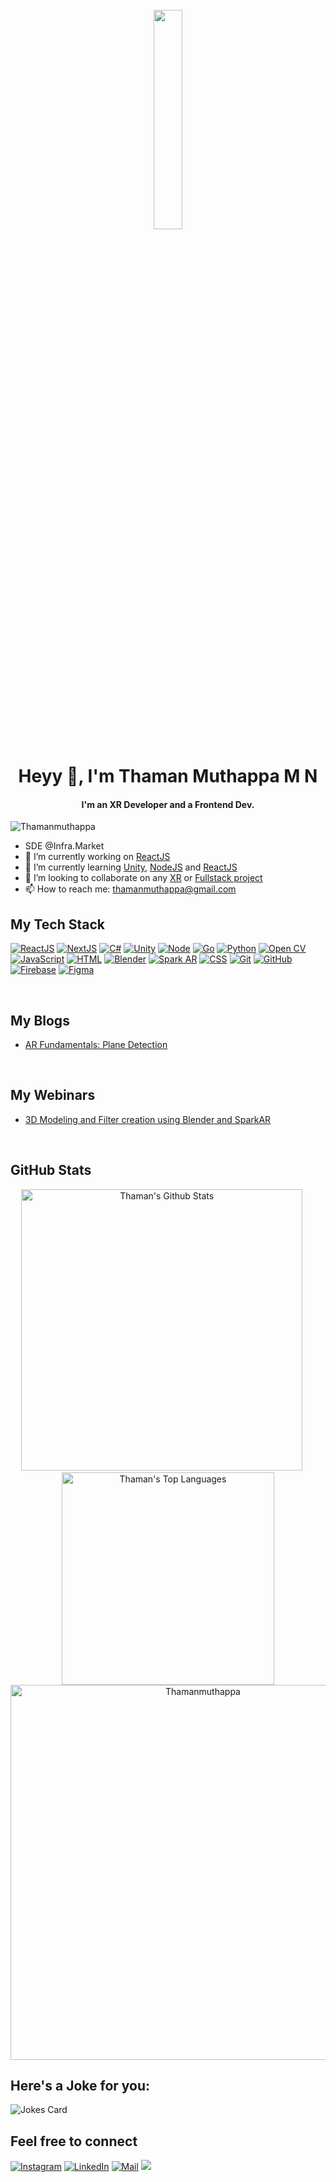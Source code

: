 
<div align="center">
	<br>
	<img src="https://media.giphy.com/media/SWX0oj1Fzc58Cp4uzp/giphy.gif" width= "30%" height="30%">
</div>

<h1 align="center">Heyy 👋, I'm Thaman Muthappa M N</h1>
<h4 align="center">I'm an XR Developer and a Frontend Dev.</h4>
<p align="left"> <img src="https://komarev.com/ghpvc/?username=Thamanmuthappa&label=Profile%20views&color=0e75b6&style=flat" alt="Thamanmuthappa" /> </p>

-  SDE @Infra.Market
- 🔭 I’m currently working on [ReactJS]()
- 🌱 I’m currently learning [Unity](), [NodeJS]() and [ReactJS]()
- 👯 I’m looking to collaborate on any [XR]() or [Fullstack project]()
- 📫 How to reach me: [thamanmuthappa@gmail.com](mailto:thamanmuthappa@gmail.com)


## My Tech Stack
[![ReactJS](https://img.shields.io/badge/-React-000?&logo=react)](https://github.com/Thamanmuthappa?tab=repositories&q=&type=&language=javascript)
[![NextJS](https://img.shields.io/badge/-Next-000?&logo=next.js)](https://github.com/Thamanmuthappa?tab=repositories&q=&type=&language=javascript)
[![C#](https://img.shields.io/badge/-CSharp-000?&logo=c)](https://github.com/Thamanmuthappa?tab=repositories&q=&type=&language=shaderlab)
[![Unity](https://img.shields.io/badge/-Unity-000?&logo=Unity)](https://github.com/Thamanmuthappa?tab=repositories&q=&type=&language=shaderlab)
[![Node](https://img.shields.io/badge/Node.js-000?logo=node.js)](https://github.com/Thamanmuthappa?tab=repositories&q=&type=&language=NodeJs)
[![Go](https://img.shields.io/badge/-Go-000?&logo=go)](https://github.com/Thamanmuthappa?tab=repositories&q=&type=&language=go)
[![Python](https://img.shields.io/badge/-Python-000?&logo=python)](https://github.com/Thamanmuthappa?tab=repositories&q=&type=&language=python)
[![Open CV](https://img.shields.io/badge/-OpenCV-000?&logo=opencv&logoColor=00599C)](https://github.com/Thamanmuthappa?tab=repositories&q=&type=&language=python)
[![JavaScript](https://img.shields.io/badge/-JavaScript-000?&logo=JavaScript&logoColor=ddc508)](https://github.com/Thamanmuthappa?tab=repositories&q=&type=&language=javascript)
[![HTML](https://img.shields.io/badge/-HTML-000?&logo=html5)](https://github.com/Thamanmuthappa?tab=repositories&q=&type=&language=html)
[![Blender](https://img.shields.io/badge/-Blender-000?&logo=blender)]()
[![Spark AR](https://img.shields.io/badge/-SparkAR-000?&logo=sparkar)]()
[![CSS](https://img.shields.io/badge/-CSS-000?&logo=CSS3)](https://github.com/Thamanmuthappa?tab=repositories&q=&type=&language=css)
[![Git](https://img.shields.io/badge/-Git-000?&logo=git)]()
[![GitHub](https://img.shields.io/badge/-GitHub-000?&logo=github)]()
[![Firebase](https://img.shields.io/badge/-Firebase-000?&logo=firebase)]()
[![Figma](https://img.shields.io/badge/-Figma-000?&logo=figma)]()



<br>

## My Blogs
- [AR Fundamentals: Plane Detection](https://bit.ly/3C3jD1p)

<br>

## My Webinars
- [3D Modeling and Filter creation using Blender and SparkAR](https://bit.ly/CC3DModelling)

<br>

## GitHub Stats
<div align="center">
  <img 
    src="https://github-readme-stats.vercel.app/api?username=Thamanmuthappa&theme=blue-green&show_icons=true" 
    alt="Thaman's Github Stats" 
    style="max-width: 100%; height: auto; width: 450px;" 
  />
  &nbsp;&nbsp;&nbsp;&nbsp;
  <img 
    src="https://github-readme-stats.vercel.app/api/top-langs/?username=Thamanmuthappa&layout=compact&theme=blue-green" 
    alt="Thaman's Top Languages" 
    style="max-width: 100%; height: auto; width: 340px;" 
  /><img  src="https://github-profile-trophy.vercel.app/?username=Thamanmuthappa&theme=algolia&rank=-C,-B,-?&column=4&margin-h=15&margin-w=15" alt="Thamanmuthappa" width= "600px" />
</div>

## Here's a Joke for you:
<img src="https://readme-jokes.vercel.app/api" alt="Jokes Card" />

## Feel free to connect

[![Instagram](https://img.shields.io/badge/Instagram-follow-purple.svg?logo=instagram&logoColor=white)](https://www.instagram.com/t_man.__/)
[![LinkedIn](https://img.shields.io/badge/Linkedin-follow-informational?logo=linkedin&logoColor=white)](https://www.linkedin.com/in/thaman-muthappa-m-n-540982204//)
[![Mail](https://img.shields.io/badge/Mail-critical?logo=gmail&logoColor=white)](mailto:thamanmuthappa@gmail.com)
![](https://hit.yhype.me/github/profile?user_id=76126020)
<!--
**Thamanmuthappa/Thamanmuthappa** is a ✨ _special_ ✨ repository because its `README.md` (this file) appears on your GitHub profile.


- 😄 Pronouns: ...
- ⚡ Fun fact: ...
-->


